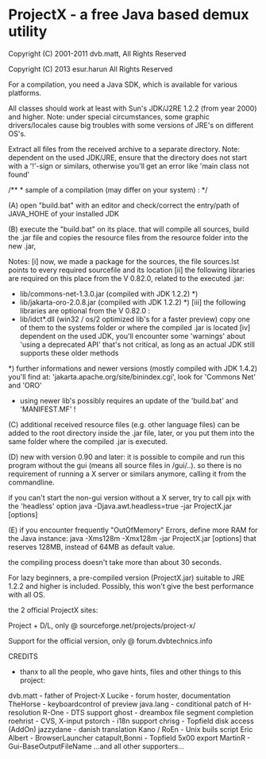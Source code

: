  ProjectX - a free Java based demux utility
==============================================================================

Copyright (C) 2001-2011 dvb.matt, All Rights Reserved

Copyright (C) 2013 esur.harun All Rights Reserved

 For a compilation, you need a Java SDK, which is available for various platforms.

 All classes should work at least with Sun's JDK/J2RE 1.2.2 (from year 2000) and higher.
 Note: under special circumstances, some graphic drivers/locales cause big troubles with 
 some versions of JRE's on different OS's.


 Extract all files from the received archive to a separate directory.
 Note:  dependent on the used JDK/JRE, ensure that the directory does not start with a '!'-sign or similars,
 otherwise you'll get an error like 'main class not found'

   /**
    * sample of a compilation (may differ on your system) :
    */
   
(A) open "build.bat" with an editor and check/correct the entry/path of JAVA_HOHE of your installed JDK 

(B) execute the "build.bat" on its place.
that will compile all sources, 
build the .jar file and
copies the resource files from the resource folder into the new .jar,

Notes:
[i]   now, we made a package for the sources,
the file sources.lst points to every required sourcefile and its location
[ii]  the following libraries are required on this place from the V 0.82.0,
related to the executed .jar:
- lib/commons-net-1.3.0.jar  (compiled with JDK 1.2.2) *)
- lib/jakarta-oro-2.0.8.jar  (compiled with JDK 1.2.2) *)
[iii] the following libraries are optional from the V 0.82.0 :
- lib/idct*.dll  (win32 / os/2 optimized lib's for a faster preview)
copy one of them to the systems folder or where the compiled .jar is located
[iv]  dependent on the used JDK, you'll encounter some 'warnings' about 'using a deprecated API'
that's not critical, as long as an actual JDK still supports these older methods

*)
further informations and newer versions (mostly compiled with JDK 1.4.2) you'll find at:
'jakarta.apache.org/site/binindex.cgi', look for 'Commons Net' and  'ORO'
- using newer lib's possibly requires an update of the 'build.bat' and 'MANIFEST.MF' !


(C) additional received resource files (e.g. other language files) can be added 
to the root directory inside the .jar file, later, 
or you put them into the same folder where the compiled .jar is executed.


(D) new with version 0.90 and later:
it is possible to compile and run this program without the gui (means all source files in /gui/..).
so there is no requirement of running a X server or similars anymore, calling it from the commandline.

if you can't start the non-gui version without a X server, try to call pjx with the 'headless' option
java -Djava.awt.headless=true -jar ProjectX.jar [options] <file>
       
(E) if you encounter frequently "OutOfMemory" Errors, define more RAM for the Java instance:
java -Xms128m -Xmx128m -jar ProjectX.jar [options] <files>
that reserves 128MB, instead of 64MB as default value.

the compiling process doesn't take more than about 30 seconds.


For lazy beginners, a pre-compiled version (ProjectX.jar) suitable to JRE 1.2.2
and higher is included. 
Possibly, this won't give the best performance with all OS.

the 2 official ProjectX sites:

Project + D/L, only @ sourceforge.net/projects/project-x/

Support for the official version, only @ forum.dvbtechnics.info


CREDITS

-  thanx to all the people, who gave hints, files and other things to this project:

dvb.matt - father of Project-X
Lucike - forum hoster, documentation
TheHorse - keyboardcontrol of preview
java.lang - conditional patch of H-resolution
R-One - DTS support
ghost - dreambox file segment completion
roehrist - CVS, X-input
pstorch - i18n support
chrisg - Topfield disk access (AddOn)
jazzydane - danish translation
Kano / RoEn - Unix buils script
Eric Albert - BrowserLauncher
catapult,Bonni - Topfield 5x00 export
MartinR - Gui-BaseOutputFileName
...and all other supporters...

